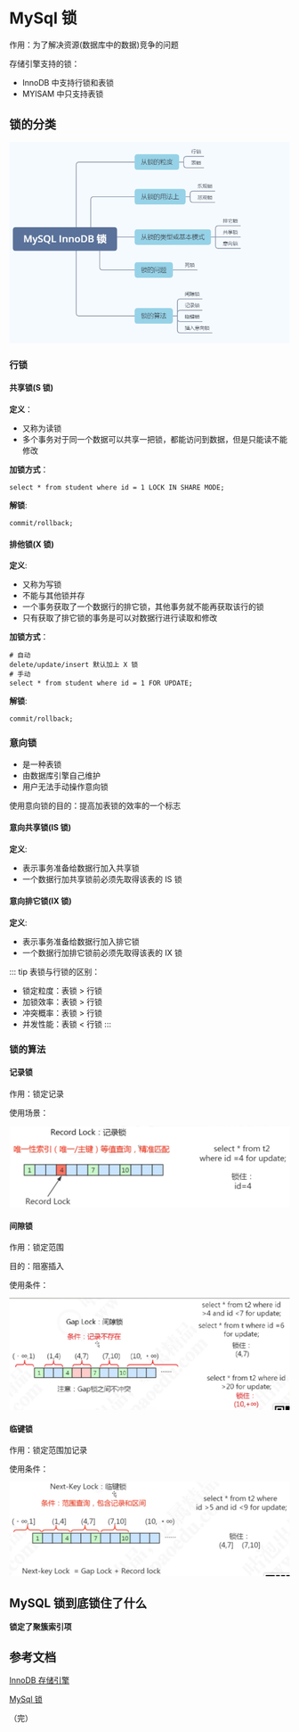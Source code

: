 # MySql 锁

作用：为了解决资源(数据库中的数据)竞争的问题

存储引擎支持的锁：
+ InnoDB 中支持行锁和表锁
+ MYISAM 中只支持表锁

## 锁的分类

![transation](./images/transation4.png)

### 行锁

#### 共享锁(S 锁)

**定义**：
+ 又称为读锁
+ 多个事务对于同一个数据可以共享一把锁，都能访问到数据，但是只能读不能修改

**加锁方式**：
```shell
select * from student where id = 1 LOCK IN SHARE MODE;
```
**解锁**:
```shell
commit/rollback;
```

#### 排他锁(X 锁)

**定义**:
+ 又称为写锁
+ 不能与其他锁并存
+ 一个事务获取了一个数据行的排它锁，其他事务就不能再获取该行的锁
+ 只有获取了排它锁的事务是可以对数据行进行读取和修改

**加锁方式**：
```shell
# 自动
delete/update/insert 默认加上 X 锁
# 手动
select * from student where id = 1 FOR UPDATE;
```
**解锁**:
```shell
commit/rollback;
```

### 意向锁

+ 是一种表锁
+ 由数据库引擎自己维护
+ 用户无法手动操作意向锁

使用意向锁的目的：提高加表锁的效率的一个标志


#### 意向共享锁(IS 锁)

**定义**:
+ 表示事务准备给数据行加入共享锁
+ 一个数据行加共享锁前必须先取得该表的 IS 锁


#### 意向排它锁(IX 锁)

**定义**:
+ 表示事务准备给数据行加入排它锁
+ 一个数据行加排它锁前必须先取得该表的 IX 锁

::: tip 表锁与行锁的区别：
+ 锁定粒度：表锁 > 行锁
+ 加锁效率：表锁 > 行锁
+ 冲突概率：表锁 > 行锁
+ 并发性能：表锁 < 行锁
:::

### 锁的算法

#### 记录锁

作用：锁定记录

使用场景：

![lock](./images/lock1.png)

#### 间隙锁

作用：锁定范围

目的：阻塞插入

使用条件：

![lock](./images/lock2.png)

#### 临键锁

作用：锁定范围加记录

使用条件：

![lock](./images/lock3.png)


## MySQL 锁到底锁住了什么

**锁定了聚簇索引项**



## 参考文档

[InnoDB 存储引擎](https://dev.mysql.com/doc/refman/8.0/en/innodb-locking.html)

[MySql 锁](https://www.bilibili.com/video/BV1x54y1979n?spm_id_from=333.337.search-card.all.click)

（完）